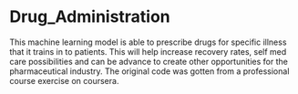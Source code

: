 # Drug_Administration
This machine learning model is able to prescribe drugs for specific illness that it trains in to patients.
This will help increase recovery rates, self med care possibilities and can be advance to create other opportunities for the pharmaceutical industry.
The original code was gotten from a professional course exercise on coursera.
